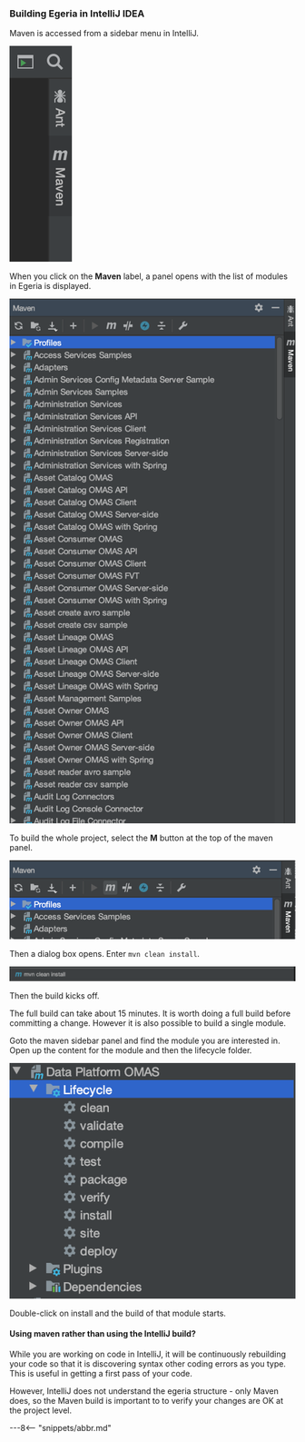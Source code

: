 <!-- SPDX-License-Identifier: CC-BY-4.0 -->
<!-- Copyright Contributors to the ODPi Egeria project 2020. -->

### Building Egeria in IntelliJ IDEA

Maven is accessed from a sidebar menu in IntelliJ.

![Maven Sidebar](intellij-maven-sidebar-menu.png)

When you click on the **Maven** label, a panel opens with
the list of modules in
Egeria is displayed.

![Maven Modules](intellij-maven-modules-list.png)

To build the whole project, select the **M** button at the top of the
maven panel.

![Maven build opens](intellij-run-maven-option.png)

Then a dialog box opens.  Enter `mvn clean install`.

![Maven build command](intellij-run-maven-clean-install.png)

Then the build kicks off.

The full build can take about 15 minutes.  It is worth doing a full build before
committing a change.  However it is also possible to build a single module.

Goto the maven sidebar panel and find the module you are interested in.
Open up the content for the module and then the lifecycle folder.

![Maven module options](intellij-maven-module-lifecycle-values.png)

Double-click on install and the build of that module starts.


#### Using maven rather than using the IntelliJ build?

While you are working on code in IntelliJ, it will be continuously rebuilding
your code so that it is discovering syntax other coding errors as you type.
This is useful in getting a first pass of your code.

However, IntelliJ does not understand the egeria structure - only Maven
does, so the Maven build is important to to verify your changes are
OK at the project level.

---8<-- "snippets/abbr.md"
